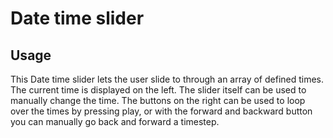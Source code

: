 # Date time slider

## Usage
This Date time slider lets the user slide to through an array of defined times. The current time is displayed on the left. The slider itself can be used to manually change the time. The buttons on the right can be used to loop over the times by pressing play, or with the forward and backward button you can manually go back and forward a timestep.
